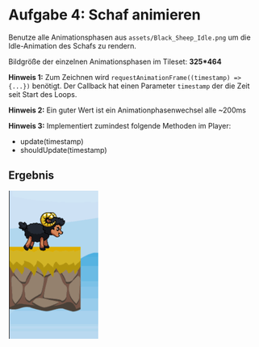 # Aufgabe 4: Schaf animieren

Benutze alle Animationsphasen aus `assets/Black_Sheep_Idle.png` um die Idle-Animation des Schafs zu rendern.

Bildgröße der einzelnen Animationsphasen im Tileset: **325\*464**

**Hinweis 1:** Zum Zeichnen wird `requestAnimationFrame((timestamp) => {...})` benötigt. Der Callback hat einen Parameter `timestamp` der die Zeit seit Start des Loops.


**Hinweis 2:** Ein guter Wert ist ein Animationphasenwechsel alle ~200ms

**Hinweis 3:** Implementiert zumindest folgende Methoden im Player:

- update(timestamp)
- shouldUpdate(timestamp)

## Ergebnis

![](Aufgabe4.gif)
